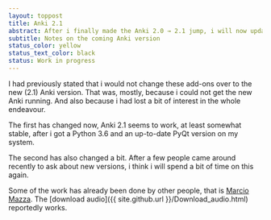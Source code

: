 ```yaml
---
layout: toppost
title: Anki 2.1
abstract: After i finally made the Anki 2.0 → 2.1 jump, i will now update the addons
subtitle: Notes on the coming Anki version
status_color: yellow
status_text_color: black
status: Work in progress
---
```


I had previously stated that i would not change these add-ons over to the new (2.1) Anki version. That was, mostly, because i could not get the new Anki running. And also because i had lost a bit of interest in the whole endeavour.

The first has changed now, Anki 2.1 seems to work, at least somewhat stable, after i got a Python 3.6 and an up-to-date PyQt version on my system.

The second has also changed a bit. After a few people came around recently to ask about new versions, i think i will spend a bit of time on this again.

Some of the work has already been done by other people, that is [Marcio Mazza](https://github.com/marciomazza). The [download audio]({{ site.github.url }}/Download_audio.html) reportedly works.
